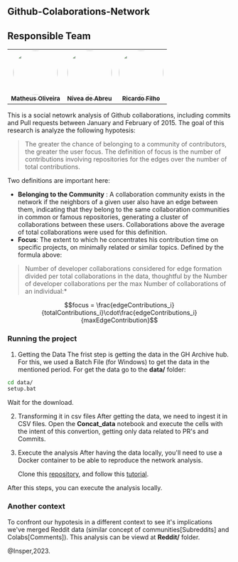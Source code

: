 ## Github-Colaborations-Network

## Responsible Team
<div align="center" style="max-width:68rem;">
<table>
  <tr>
    <td align="center"><a href="https://github.com/matheus-1618"><img style="border-radius: 50%;" src="https://avatars.githubusercontent.com/matheus-1618" width="100px;" alt=""/><br /><sub><b>Matheus Oliveira</b></sub></a><br /><a href="https://github.com/matheus-1618" title="Matheus Silva M. Oliveira"></a> </td>
   <td align="center"><a href="https://github.com/niveaabreu"><img style="border-radius: 50%;" src="https://avatars.githubusercontent.com/niveaabreu" width="100px;" alt=""/><br /><sub><b>Nívea de Abreu</b></sub></a><br /><a href="https://github.com/niveaabreu" title="Nívea de Abreu"></a></td>
      <td align="center"><a href="https://github.com/RicardoMourao-py"><img style="border-radius: 50%;" src="https://avatars.githubusercontent.com/RicardoMourao-py" width="100px;" alt=""/><br /><sub><b>Ricardo Filho</b></sub></a><br /><a href="https://github.com/RicardoMourao-py" title="Ricardo Filho"></a></td>

  </tr>
</table>
</div>

This is a social netowrk analysis of Github collaborations, including commits and Pull requests between January and February of 2015. The goal of this research is analyze the following hypotesis:
> The greater the chance of belonging to a community of contributors, the greater the user focus. The definition of focus is the number of contributions involving repositories for the edges over the number of total contributions.

Two definitions are important here:
* **Belonging to the Community** : A collaboration community exists in the network if the neighbors of a given user also have an edge between them, indicating that they belong to the same collaboration communities in common or famous repositories, generating a cluster of collaborations between these users. Collaborations above the average of total collaborations were used for this definition.
* **Focus**: The extent to which he concentrates his contribution time on specific projects, on minimally related or similar topics. Defined by the formula above:

>Number of developer collaborations considered for edge formation divided per total collaborations in the data, thoughtful by the Number of developer collaborations per the max Number of collaborations of an individual:*

 $$focus = \frac{edgeContributions_i}{totalContributions_i}\cdot\frac{edgeContributions_i}{maxEdgeContribution}$$


### Running the project
1. Getting the Data
The frist step is getting the data in the GH Archive hub. For this, we used a Batch File (for Windows) to get the data in the mentioned period. For get the data go to the **data/** folder:
```bash
cd data/
setup.bat
```
Wait for the download.

2. Transforming it in csv files
After getting the data, we need to ingest it in CSV files. Open the **Concat_data** notebook and execute the cells with the intent of this convertion, getting only data related to PR's and Commits.

3. Execute the analysis
After having the data locally, you'll need to use a Docker container to be able to reproduce the network analysis.

    Clone this [repository](https://github.com/hashiprobr-classroom/redesoc-conteiner), and follow this [tutorial](https://ensino.hashi.pro.br/redesoc/tutorial/conteiner/utilizacao.html).

After this steps, you can execute the analysis locally.

### Another context
To confront our hypotesis in a different context to see it's implications we've merged Reddit data (similar concept of communities[Subreddits] and Colabs[Comments]). This analysis can be viewd at **Reddit/** folder.

@Insper,2023.



